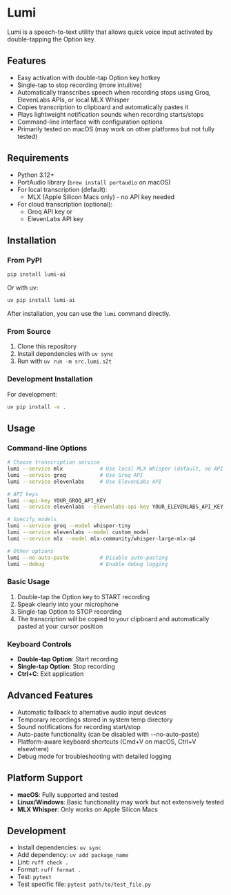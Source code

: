 # Lumi

Lumi is a speech-to-text utility that allows quick voice input activated by double-tapping the Option key.

## Features

- Easy activation with double-tap Option key hotkey
- Single-tap to stop recording (more intuitive)
- Automatically transcribes speech when recording stops using Groq, ElevenLabs APIs, or local MLX Whisper
- Copies transcription to clipboard and automatically pastes it
- Plays lightweight notification sounds when recording starts/stops
- Command-line interface with configuration options
- Primarily tested on macOS (may work on other platforms but not fully tested)

## Requirements

- Python 3.12+
- PortAudio library (`brew install portaudio` on macOS)
- For local transcription (default):
  - MLX (Apple Silicon Macs only) - no API key needed
- For cloud transcription (optional):
  - Groq API key or
  - ElevenLabs API key

## Installation

### From PyPI
```bash
pip install lumi-ai
```
Or with uv:
```bash
uv pip install lumi-ai
```

After installation, you can use the `lumi` command directly.

### From Source
1. Clone this repository
2. Install dependencies with `uv sync`
3. Run with `uv run -m src.lumi.s2t`

### Development Installation
For development:
```bash
uv pip install -e .
```

## Usage

### Command-line Options

```bash
# Choose transcription service
lumi --service mlx            # Use local MLX Whisper (default, no API key needed)
lumi --service groq           # Use Groq API
lumi --service elevenlabs     # Use ElevenLabs API

# API keys
lumi --api-key YOUR_GROQ_API_KEY
lumi --service elevenlabs --elevenlabs-api-key YOUR_ELEVENLABS_API_KEY

# Specify models
lumi --service groq --model whisper-tiny
lumi --service elevenlabs --model custom_model
lumi --service mlx --model mlx-community/whisper-large-mlx-q4

# Other options
lumi --no-auto-paste          # Disable auto-pasting
lumi --debug                  # Enable debug logging
```

### Basic Usage

1. Double-tap the Option key to START recording
2. Speak clearly into your microphone
3. Single-tap Option to STOP recording
4. The transcription will be copied to your clipboard and automatically pasted at your cursor position

### Keyboard Controls

- **Double-tap Option**: Start recording
- **Single-tap Option**: Stop recording
- **Ctrl+C**: Exit application

## Advanced Features

- Automatic fallback to alternative audio input devices
- Temporary recordings stored in system temp directory
- Sound notifications for recording start/stop
- Auto-paste functionality (can be disabled with --no-auto-paste)
- Platform-aware keyboard shortcuts (Cmd+V on macOS, Ctrl+V elsewhere)
- Debug mode for troubleshooting with detailed logging

## Platform Support

- **macOS**: Fully supported and tested
- **Linux/Windows**: Basic functionality may work but not extensively tested
- **MLX Whisper**: Only works on Apple Silicon Macs

## Development

- Install dependencies: `uv sync`
- Add dependency: `uv add package_name`
- Lint: `ruff check .`
- Format: `ruff format .`
- Test: `pytest`
- Test specific file: `pytest path/to/test_file.py`
